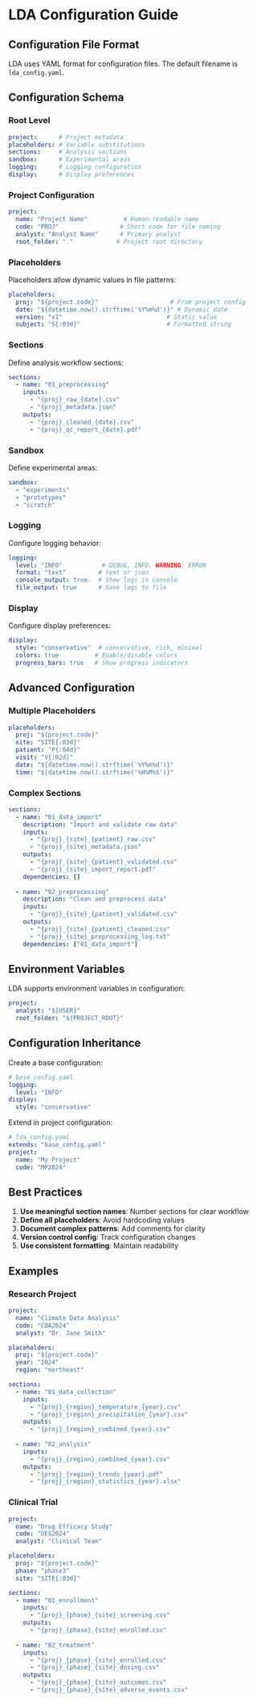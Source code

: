 # LDA Configuration Guide

## Configuration File Format

LDA uses YAML format for configuration files. The default filename is `lda_config.yaml`.

## Configuration Schema

### Root Level

```yaml
project:      # Project metadata
placeholders: # Variable substitutions
sections:     # Analysis sections
sandbox:      # Experimental areas
logging:      # Logging configuration
display:      # Display preferences
```

### Project Configuration

```yaml
project:
  name: "Project Name"          # Human-readable name
  code: "PROJ"                 # Short code for file naming
  analyst: "Analyst Name"      # Primary analyst
  root_folder: "."            # Project root directory
```

### Placeholders

Placeholders allow dynamic values in file patterns:

```yaml
placeholders:
  proj: "${project.code}"                    # From project config
  date: "${datetime.now().strftime('%Y%m%d')}" # Dynamic date
  version: "v1"                             # Static value
  subject: "S{:03d}"                        # Formatted string
```

### Sections

Define analysis workflow sections:

```yaml
sections:
  - name: "01_preprocessing"
    inputs:
      - "{proj}_raw_{date}.csv"
      - "{proj}_metadata.json"
    outputs:
      - "{proj}_cleaned_{date}.csv"
      - "{proj}_qc_report_{date}.pdf"
```

### Sandbox

Define experimental areas:

```yaml
sandbox:
  - "experiments"
  - "prototypes"
  - "scratch"
```

### Logging

Configure logging behavior:

```yaml
logging:
  level: "INFO"           # DEBUG, INFO, WARNING, ERROR
  format: "text"         # text or json
  console_output: true   # Show logs in console
  file_output: true      # Save logs to file
```

### Display

Configure display preferences:

```yaml
display:
  style: "conservative"  # conservative, rich, minimal
  colors: true          # Enable/disable colors
  progress_bars: true   # Show progress indicators
```

## Advanced Configuration

### Multiple Placeholders

```yaml
placeholders:
  proj: "${project.code}"
  site: "SITE{:03d}"
  patient: "P{:04d}"
  visit: "V{:02d}"
  date: "${datetime.now().strftime('%Y%m%d')}"
  time: "${datetime.now().strftime('%H%M%S')}"
```

### Complex Sections

```yaml
sections:
  - name: "01_data_import"
    description: "Import and validate raw data"
    inputs:
      - "{proj}_{site}_{patient}_raw.csv"
      - "{proj}_{site}_metadata.json"
    outputs:
      - "{proj}_{site}_{patient}_validated.csv"
      - "{proj}_{site}_import_report.pdf"
    dependencies: []
    
  - name: "02_preprocessing"
    description: "Clean and preprocess data"
    inputs:
      - "{proj}_{site}_{patient}_validated.csv"
    outputs:
      - "{proj}_{site}_{patient}_cleaned.csv"
      - "{proj}_{site}_preprocessing_log.txt"
    dependencies: ["01_data_import"]
```

## Environment Variables

LDA supports environment variables in configuration:

```yaml
project:
  analyst: "${USER}"
  root_folder: "${PROJECT_ROOT}"
```

## Configuration Inheritance

Create a base configuration:

```yaml
# base_config.yaml
logging:
  level: "INFO"
display:
  style: "conservative"
```

Extend in project configuration:

```yaml
# lda_config.yaml
extends: "base_config.yaml"
project:
  name: "My Project"
  code: "MP2024"
```

## Best Practices

1. **Use meaningful section names**: Number sections for clear workflow
2. **Define all placeholders**: Avoid hardcoding values
3. **Document complex patterns**: Add comments for clarity
4. **Version control config**: Track configuration changes
5. **Use consistent formatting**: Maintain readability

## Examples

### Research Project

```yaml
project:
  name: "Climate Data Analysis"
  code: "CDA2024"
  analyst: "Dr. Jane Smith"

placeholders:
  proj: "${project.code}"
  year: "2024"
  region: "northeast"

sections:
  - name: "01_data_collection"
    inputs:
      - "{proj}_{region}_temperature_{year}.csv"
      - "{proj}_{region}_precipitation_{year}.csv"
    outputs:
      - "{proj}_{region}_combined_{year}.csv"
      
  - name: "02_analysis"
    inputs:
      - "{proj}_{region}_combined_{year}.csv"
    outputs:
      - "{proj}_{region}_trends_{year}.pdf"
      - "{proj}_{region}_statistics_{year}.xlsx"
```

### Clinical Trial

```yaml
project:
  name: "Drug Efficacy Study"
  code: "DES2024"
  analyst: "Clinical Team"

placeholders:
  proj: "${project.code}"
  phase: "phase3"
  site: "SITE{:03d}"

sections:
  - name: "01_enrollment"
    inputs:
      - "{proj}_{phase}_{site}_screening.csv"
    outputs:
      - "{proj}_{phase}_{site}_enrolled.csv"
      
  - name: "02_treatment"
    inputs:
      - "{proj}_{phase}_{site}_enrolled.csv"
      - "{proj}_{phase}_{site}_dosing.csv"
    outputs:
      - "{proj}_{phase}_{site}_outcomes.csv"
      - "{proj}_{phase}_{site}_adverse_events.csv"
```